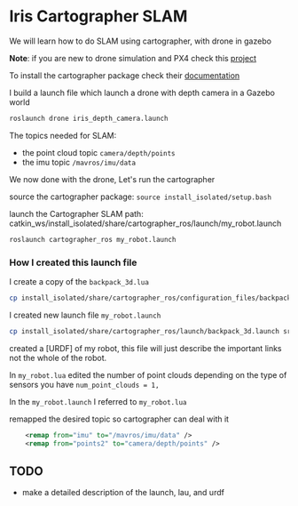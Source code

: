 # Iris Cartographer SLAM

We will learn how to do SLAM using cartographer, with drone in gazebo

**Note**: if you are new to drone simulation and PX4 check this [project](https://github.com/mohamedsayed18/Drone_simulation)

To install the cartographer package check their [documentation](https://google-cartographer-ros.readthedocs.io/en/latest/index.html)

I build a launch file which launch a drone with depth camera in a Gazebo world

``` bash
roslaunch drone iris_depth_camera.launch
```

The topics needed for SLAM:

* the point cloud topic `camera/depth/points`
* the imu topic `/mavros/imu/data`

We now done with the drone, Let's run the cartographer

source the cartographer package:
`source install_isolated/setup.bash`

launch the Cartographer SLAM path: catkin_ws/install_isolated/share/cartographer_ros/launch/my_robot.launch

```bash
roslaunch cartographer_ros my_robot.launch
```

### How I created this launch file

I create a copy of the `backpack_3d.lua`

```bash
cp install_isolated/share/cartographer_ros/configuration_files/backpack_3d.lua src/drone_pkg/config/my_robot.lua
```

I created new launch file `my_robot.launch`

```bash
cp install_isolated/share/cartographer_ros/launch/backpack_3d.launch src/drone_pkg/launch/my_robot.launch
```

created a [URDF] of my robot, this file will just describe the important links not the whole of the robot.

In `my_robot.lua` edited the number of point clouds depending on the type of sensors you have
`num_point_clouds = 1,`

In the `my_robot.launch` I referred to `my_robot.lua` 

remapped the desired topic so cartographer can deal with it

```xml
    <remap from="imu" to="/mavros/imu/data" />
    <remap from="points2" to="camera/depth/points" />
```

## TODO

* make a detailed description of the launch, lau, and urdf